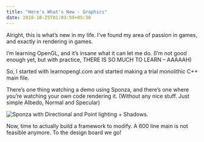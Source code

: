 ```yaml
---
title: "Here's What's New - Graphics"
date: 2018-10-25T01:03:59+05:30
---
```


Alright, this is what’s new in my life. I’ve found my area of passion in games, and exactly in rendering in games.

I’m learning OpenGL, and it’s insane what it can let me do. (I’m not good enough yet, but with practice, THERE IS SO MUCH TO LEARN – AAAAAH)

So, I started with  learnopengl.com and started making a trial monolithic C++ main file.

There’s one thing watching a demo using Sponza, and there’s one where you’re watching your own code rendering it. (Without any nice stuff. Just simple Albedo, Normal and Specular)

![Sponza with Directional and Point lighting + Shadows.]("images/whats-new-graphics/opengl-tut.png")

Now, time to actually build a framework to modify. A 600 line main is not feasible anymore. To the design board we go!

